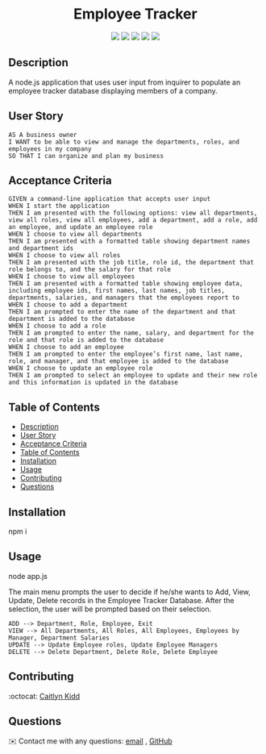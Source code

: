 <h1 align="center">Employee Tracker</h1>

<p align="center">
    <img src="https://img.shields.io/badge/Javascript-yellow" />
    <img src="https://img.shields.io/badge/mmysql-blue"  />
    <img src="https://img.shields.io/badge/-inquirer-green" />
    <img src="https://img.shields.io/badge/-figlet-red" >
    <img src="https://img.shields.io/badge/-console.table-orange" />
</p>
   
## Description
 A node.js application that uses user input from inquirer to populate an employee tracker database displaying members of a company.

## User Story
  
```
AS A business owner
I WANT to be able to view and manage the departments, roles, and employees in my company
SO THAT I can organize and plan my business
```
  
## Acceptance Criteria
  
``` 
GIVEN a command-line application that accepts user input
WHEN I start the application
THEN I am presented with the following options: view all departments, view all roles, view all employees, add a department, add a role, add an employee, and update an employee role
WHEN I choose to view all departments
THEN I am presented with a formatted table showing department names and department ids
WHEN I choose to view all roles
THEN I am presented with the job title, role id, the department that role belongs to, and the salary for that role
WHEN I choose to view all employees
THEN I am presented with a formatted table showing employee data, including employee ids, first names, last names, job titles, departments, salaries, and managers that the employees report to
WHEN I choose to add a department
THEN I am prompted to enter the name of the department and that department is added to the database
WHEN I choose to add a role
THEN I am prompted to enter the name, salary, and department for the role and that role is added to the database
WHEN I choose to add an employee
THEN I am prompted to enter the employee’s first name, last name, role, and manager, and that employee is added to the database
WHEN I choose to update an employee role
THEN I am prompted to select an employee to update and their new role and this information is updated in the database 
```
  
## Table of Contents
- [Description](#description)
- [User Story](#user-story)
- [Acceptance Criteria](#acceptance-criteria)
- [Table of Contents](#table-of-contents)
- [Installation](#installation)
- [Usage](#usage)
- [Contributing](#contributing)
- [Questions](#questions)

## Installation
npm i
  
## Usage
node app.js

The main menu prompts the user to decide if he/she wants to Add, View, Update, Delete records in the Employee Tracker Database. After the selection, the user will be prompted based on their selection.

``` 
ADD --> Department, Role, Employee, Exit
VIEW --> All Departments, All Roles, All Employees, Employees by Manager, Department Salaries
UPDATE --> Update Employee roles, Update Employee Managers
DELETE --> Delete Department, Delete Role, Delete Employee
``` 

## Contributing
:octocat: [Caitlyn Kidd](https://github.com/caitkidd)

## Questions
✉️ Contact me with any questions: [email](mailto:caitlyn.kidd92@gmail.com) , [GitHub](https://github.com/caitkidd)<br />

    
